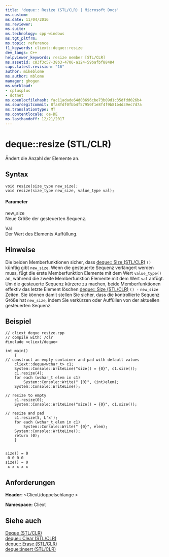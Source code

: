 ```yaml
---
title: 'deque:: Resize (STL/CLR) | Microsoft Docs'
ms.custom: 
ms.date: 11/04/2016
ms.reviewer: 
ms.suite: 
ms.technology: cpp-windows
ms.tgt_pltfrm: 
ms.topic: reference
f1_keywords: cliext::deque::resize
dev_langs: C++
helpviewer_keywords: resize member [STL/CLR]
ms.assetid: c83f3c57-38b3-4706-a124-59bafbf88484
caps.latest.revision: "16"
author: mikeblome
ms.author: mblome
manager: ghogen
ms.workload:
- cplusplus
- dotnet
ms.openlocfilehash: fac11adade64d03696cbe73b09d1c35dfdd026b4
ms.sourcegitcommit: 8fa8fdf0fbb4f57950f1e8f4f9b81b4d39ec7d7a
ms.translationtype: MT
ms.contentlocale: de-DE
ms.lasthandoff: 12/21/2017
---
```

# <a name="dequeresize-stlclr"></a>deque::resize (STL/CLR)
Ändert die Anzahl der Elemente an.  
  
## <a name="syntax"></a>Syntax  
  
```  
void resize(size_type new_size);  
void resize(size_type new_size, value_type val);  
```  
  
#### <a name="parameters"></a>Parameter  
 new_size  
 Neue Größe der gesteuerten Sequenz.  
  
 Val  
 Der Wert des Elements Auffüllung.  
  
## <a name="remarks"></a>Hinweise  
 Die beiden Memberfunktionen sicher, dass [deque:: Size (STL/CLR)](../dotnet/deque-size-stl-clr.md) `()` künftig gibt `new_size`. Wenn die gesteuerte Sequenz verlängert werden muss, fügt die erste Memberfunktion Elemente mit dem Wert `value_type()` an, während die zweite Memberfunktion Elemente mit dem Wert `val` anfügt. Um die gesteuerte Sequenz kürzere zu machen, beide Memberfunktionen effektiv das letzte Element löschen [deque:: Size (STL/CLR)](../dotnet/deque-size-stl-clr.md) `() -` `new_size` Zeiten. Sie können damit stellen Sie sicher, dass die kontrollierte Sequenz Größe hat `new_size`, indem Sie verkürzen oder Auffüllen von der aktuellen gesteuerten Sequenz.  
  
## <a name="example"></a>Beispiel  
  
```  
// cliext_deque_resize.cpp   
// compile with: /clr   
#include <cliext/deque>   
  
int main()   
    {   
// construct an empty container and pad with default values   
    cliext::deque<wchar_t> c1;   
    System::Console::WriteLine("size() = {0}", c1.size());   
    c1.resize(4);   
    for each (wchar_t elem in c1)   
        System::Console::Write(" {0}", (int)elem);   
    System::Console::WriteLine();   
  
// resize to empty   
    c1.resize(0);   
    System::Console::WriteLine("size() = {0}", c1.size());   
  
// resize and pad   
    c1.resize(5, L'x');   
    for each (wchar_t elem in c1)   
        System::Console::Write(" {0}", elem);   
    System::Console::WriteLine();   
    return (0);   
    }  
  
```  
  
```Output  
size() = 0  
 0 0 0 0  
size() = 0  
 x x x x x  
```  
  
## <a name="requirements"></a>Anforderungen  
 **Header:** \<Cliext/doppelschlange >  
  
 **Namespace:** Cliext  
  
## <a name="see-also"></a>Siehe auch  
 [Deque (STL/CLR)](../dotnet/deque-stl-clr.md)   
 [deque:: Clear (STL/CLR)](../dotnet/deque-clear-stl-clr.md)   
 [deque:: Erase (STL/CLR)](../dotnet/deque-erase-stl-clr.md)   
 [deque::insert (STL/CLR)](../dotnet/deque-insert-stl-clr.md)